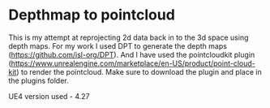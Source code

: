 # Depthmap to pointcloud

This is my attempt at reprojecting 2d data back in to the 3d space using depth maps. For my work I used DPT to generate the depth maps (https://github.com/isl-org/DPT). And I have used the pointcloudkit plugin (https://www.unrealengine.com/marketplace/en-US/product/point-cloud-kit) to render the pointcloud. Make sure to download the plugin and place in the plugins folder. 

UE4 version used - 4.27